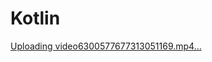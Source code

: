 # Kotlin

[Uploading video6300577677313051169.mp4…](https://github.com/Onezero93/DigitalPlatfrom_Tugas7_NavigasiLower_AndroidKotlin/assets/109733989/c00f2aaa-4aa3-420c-bbc4-16a1bd99dbc8)
